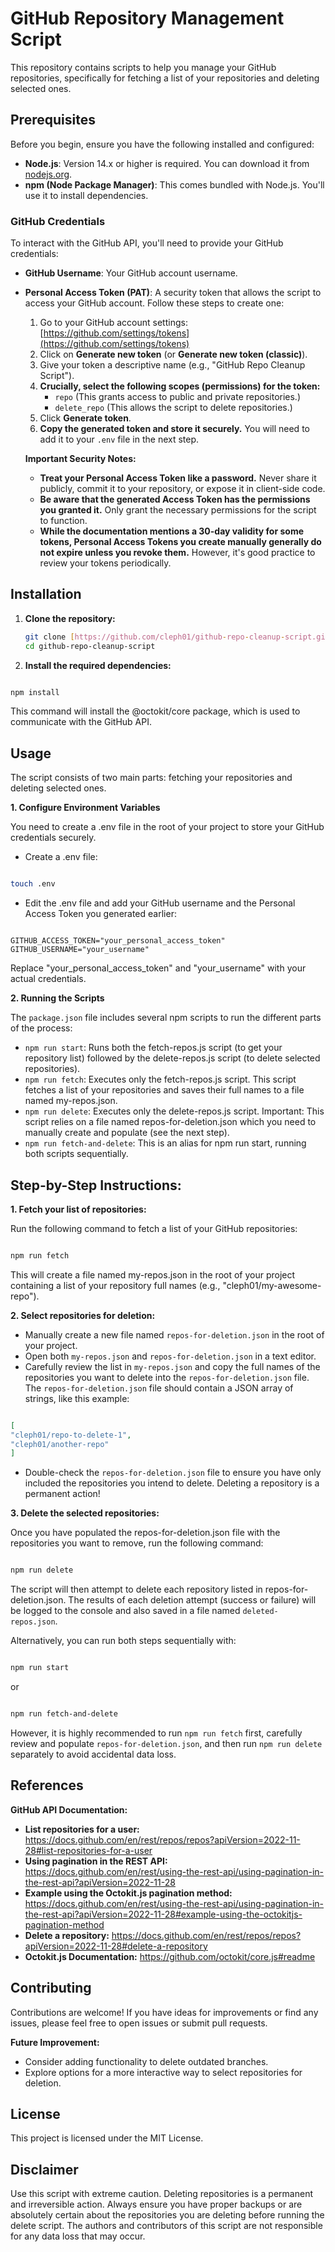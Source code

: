 # GitHub Repository Management Script

This repository contains scripts to help you manage your GitHub repositories, specifically for fetching a list of your repositories and deleting selected ones.

## Prerequisites

Before you begin, ensure you have the following installed and configured:

- **Node.js**: Version 14.x or higher is required. You can download it from [nodejs.org](https://nodejs.org/).
- **npm (Node Package Manager)**: This comes bundled with Node.js. You'll use it to install dependencies.

### GitHub Credentials

To interact with the GitHub API, you'll need to provide your GitHub credentials:

- **GitHub Username**: Your GitHub account username.
- **Personal Access Token (PAT)**: A security token that allows the script to access your GitHub account. Follow these steps to create one:

  1. Go to your GitHub account settings: [https://github.com/settings/tokens](https://github.com/settings/tokens)
  2. Click on **Generate new token** (or **Generate new token (classic)**).
  3. Give your token a descriptive name (e.g., "GitHub Repo Cleanup Script").
  4. **Crucially, select the following scopes (permissions) for the token:**
     - `repo` (This grants access to public and private repositories.)
     - `delete_repo` (This allows the script to delete repositories.)
  5. Click **Generate token**.
  6. **Copy the generated token and store it securely.** You will need to add it to your `.env` file in the next step.

  **Important Security Notes:**

  - **Treat your Personal Access Token like a password.** Never share it publicly, commit it to your repository, or expose it in client-side code.
  - **Be aware that the generated Access Token has the permissions you granted it.** Only grant the necessary permissions for the script to function.
  - **While the documentation mentions a 30-day validity for some tokens, Personal Access Tokens you create manually generally do not expire unless you revoke them.** However, it's good practice to review your tokens periodically.

## Installation

1. **Clone the repository:**

   ```bash
   git clone [https://github.com/cleph01/github-repo-cleanup-script.git](https://github.com/cleph01/github-repo-cleanup-script.git)
   cd github-repo-cleanup-script
   ```

2. **Install the required dependencies:**

```Bash

npm install
```

This command will install the @octokit/core package, which is used to communicate with the GitHub API.

## Usage

The script consists of two main parts: fetching your repositories and deleting selected ones.

**1. Configure Environment Variables**

You need to create a .env file in the root of your project to store your GitHub credentials securely.

- Create a .env file:

```Bash

touch .env
```

- Edit the .env file and add your GitHub username and the Personal Access Token you generated earlier:

```Code snippet

GITHUB_ACCESS_TOKEN="your_personal_access_token"
GITHUB_USERNAME="your_username"
```

Replace "your_personal_access_token" and "your_username" with your actual credentials.

**2. Running the Scripts**

The `package.json` file includes several npm scripts to run the different parts of the process:

- `npm run start`: Runs both the fetch-repos.js script (to get your repository list) followed by the delete-repos.js script (to delete selected repositories).
- `npm run fetch`: Executes only the fetch-repos.js script. This script fetches a list of your repositories and saves their full names to a file named my-repos.json.
- `npm run delete`: Executes only the delete-repos.js script. Important: This script relies on a file named repos-for-deletion.json which you need to manually create and populate (see the next step).
- `npm run fetch-and-delete`: This is an alias for npm run start, running both scripts sequentially.

## Step-by-Step Instructions:

**1. Fetch your list of repositories:**

Run the following command to fetch a list of your GitHub repositories:

```Bash

npm run fetch
```

This will create a file named my-repos.json in the root of your project containing a list of your repository full names (e.g., "cleph01/my-awesome-repo").

**2. Select repositories for deletion:**

- Manually create a new file named `repos-for-deletion.json` in the root of your project.
- Open both `my-repos.json` and `repos-for-deletion.json` in a text editor.
- Carefully review the list in `my-repos.json` and copy the full names of the repositories you want to delete into the `repos-for-deletion.json` file. The `repos-for-deletion.json` file should contain a JSON array of strings, like this example:

```JSON

[
"cleph01/repo-to-delete-1",
"cleph01/another-repo"
]
```

- Double-check the `repos-for-deletion.json` file to ensure you have only included the repositories you intend to delete. Deleting a repository is a permanent action!

**3. Delete the selected repositories:**

Once you have populated the repos-for-deletion.json file with the repositories you want to remove, run the following command:

```Bash

npm run delete
```

The script will then attempt to delete each repository listed in repos-for-deletion.json. The results of each deletion attempt (success or failure) will be logged to the console and also saved in a file named `deleted-repos.json`.

Alternatively, you can run both steps sequentially with:

```Bash

npm run start
```

or

```Bash

npm run fetch-and-delete
```

However, it is highly recommended to run `npm run fetch` first, carefully review and populate `repos-for-deletion.json`, and then run `npm run delete` separately to avoid accidental data loss.

## References

**GitHub API Documentation:**

- **List repositories for a user:** https://docs.github.com/en/rest/repos/repos?apiVersion=2022-11-28#list-repositories-for-a-user
- **Using pagination in the REST API:** https://docs.github.com/en/rest/using-the-rest-api/using-pagination-in-the-rest-api?apiVersion=2022-11-28
- **Example using the Octokit.js pagination method:** https://docs.github.com/en/rest/using-the-rest-api/using-pagination-in-the-rest-api?apiVersion=2022-11-28#example-using-the-octokitjs-pagination-method
- **Delete a repository:** https://docs.github.com/en/rest/repos/repos?apiVersion=2022-11-28#delete-a-repository
- **Octokit.js Documentation:** https://github.com/octokit/core.js#readme

## Contributing

Contributions are welcome! If you have ideas for improvements or find any issues, please feel free to open issues or submit pull requests.

**Future Improvement:**

- Consider adding functionality to delete outdated branches.
- Explore options for a more interactive way to select repositories for deletion.

## License

This project is licensed under the MIT License.

## Disclaimer

Use this script with extreme caution. Deleting repositories is a permanent and irreversible action. Always ensure you have proper backups or are absolutely certain about the repositories you are deleting before running the delete script. The authors and contributors of this script are not responsible for any data loss that may occur.
